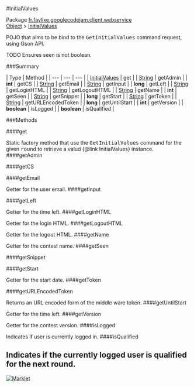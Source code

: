 #InitialValues

Package [fr.faylixe.googlecodejam.client.webservice](README.md)<br>
[Object](../../../../java/langObject.md) > [InitialValues](InitialValues.md)

<p>POJO that aims to be bind to the <tt>GetInitialValues</tt>
 command request, using Gson API.</p>
 
 TODO Ensures seen is not boolean.

###Summary


| Type | Method |
| --- | --- | --- |
| [InitialValues](InitialValues.md) | get |
| [String](../../../../java/langString.md) | getAdmin |
| **int** | getCS |
| [String](../../../../java/langString.md) | getEmail |
| [String](../../../../java/langString.md) | getInput |
| **long** | getLeft |
| [String](../../../../java/langString.md) | getLoginHTML |
| [String](../../../../java/langString.md) | getLogoutHTML |
| [String](../../../../java/langString.md) | getName |
| **int** | getSeen |
| [String](../../../../java/langString.md) | getSnippet |
| **long** | getStart |
| [String](../../../../java/langString.md) | getToken |
| [String](../../../../java/langString.md) | getURLEncodedToken |
| **long** | getUntilStart |
| **int** | getVersion |
| **boolean** | isLogged |
| **boolean** | isQualified |

###Methods

####get

Static factory method that use the <tt>GetInitialValues</tt> command
 for the given <tt>round</tt> to retrieve a valud {@link InitialValues} instance.
####getAdmin


####getCS


####getEmail

Getter for the user email.
####getInput


####getLeft

Getter for the time left.
####getLoginHTML

Getter for the login HTML.
####getLogoutHTML

Getter for the logout HTML.
####getName

Getter for the contest name.
####getSeen


####getSnippet


####getStart

Getter for the start date.
####getToken


####getURLEncodedToken

Returns an URL encoded form of the middle ware token.
####getUntilStart

Getter for the time left.
####getVersion

Getter for the contest version.
####isLogged

Indicates if user is currently logged in.
####isQualified

Indicates if the currently logged user
 is qualified for the next round.
---
[![Marklet](https://img.shields.io/badge/Generated%20by-Marklet-green.svg)](https://github.com/Faylixe/marklet)